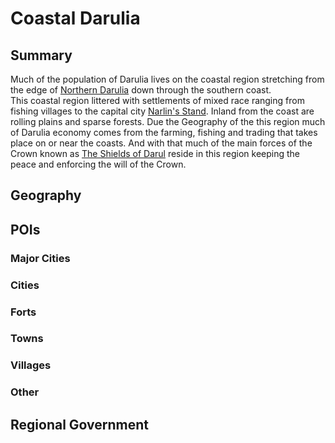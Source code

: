 # Coastal Darulia
## Summary
Much of the population of Darulia lives on the coastal region stretching from the edge of [Northern Darulia](/World/Continents/Darulia/Regions%20of%20Darulia/Northern%20Darulia/NorthernDarulia.md) down through the southern coast.  
This coastal region littered with settlements of mixed race ranging from fishing villages to the capital city [Narlin's Stand](/TODO.md). Inland from the coast are rolling plains and sparse forests.
Due the Geography of the this region much of Darulia economy comes from the farming, fishing and trading that takes place on or near the coasts. And with that much of the main forces of the Crown known as [The Shields of Darul](/TODO.md) reside in this region keeping the peace and enforcing the will of the Crown.

## Geography

## POIs
### Major Cities
### Cities
### Forts
### Towns
### Villages
### Other

## Regional Government
